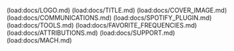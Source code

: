(load:docs/LOGO.md)
(load:docs/TITLE.md)
(load:docs/COVER_IMAGE.md)
(load:docs/COMMUNICATIONS.md)
(load:docs/SPOTIFY_PLUGIN.md)
(load:docs/TOOLS.md)
(load:docs/FAVORITE_FREQUENCIES.md)
(load:docs/ATTRIBUTIONS.md)
(load:docs/SUPPORT.md)
(load:docs/MACH.md)